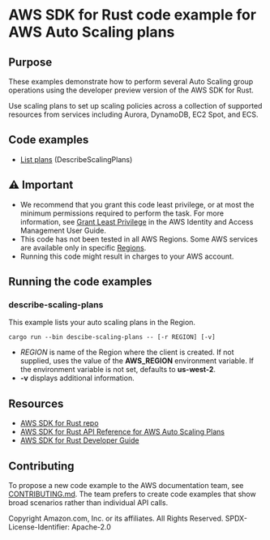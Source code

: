 # AWS SDK for Rust code example for AWS Auto Scaling plans

## Purpose

These examples demonstrate how to perform several Auto Scaling group operations using the developer preview version of the AWS SDK for Rust.

Use scaling plans to set up scaling policies across a collection of supported resources from services including Aurora, DynamoDB, EC2 Spot, and ECS.

## Code examples

- [List plans](src/bin/describe-scaling-plans.rs) (DescribeScalingPlans)

## ⚠ Important

- We recommend that you grant this code least privilege, 
  or at most the minimum permissions required to perform the task.
  For more information, see
  [Grant Least Privilege](https://docs.aws.amazon.com/IAM/latest/UserGuide/best-practices.html#grant-least-privilege)
  in the AWS Identity and Access Management User Guide.
- This code has not been tested in all AWS Regions.
  Some AWS services are available only in specific
  [Regions](https://aws.amazon.com/about-aws/global-infrastructure/regional-product-services).
- Running this code might result in charges to your AWS account.

## Running the code examples

### describe-scaling-plans

This example lists your auto scaling plans in the Region.

`cargo run --bin descibe-scaling-plans -- [-r REGION] [-v]`

- _REGION_ is name of the Region where the client is created.
  If not supplied, uses the value of the __AWS_REGION__ environment variable.
  If the environment variable is not set, defaults to __us-west-2__.
- __-v__ displays additional information.

## Resources

- [AWS SDK for Rust repo](https://github.com/awslabs/aws-sdk-rust)
- [AWS SDK for Rust API Reference for AWS Auto Scaling Plans](https://docs.rs/aws-sdk-autoscalingplans/latest/aws_sdk_autoscalingplans)
- [AWS SDK for Rust Developer Guide](https://docs.aws.amazon.com/sdk-for-rust/latest/dg)

## Contributing

To propose a new code example to the AWS documentation team, 
see [CONTRIBUTING.md](https://github.com/awsdocs/aws-doc-sdk-examples/blob/master/CONTRIBUTING.md). 
The team prefers to create code examples that show broad scenarios rather than individual API calls.

Copyright Amazon.com, Inc. or its affiliates. All Rights Reserved. SPDX-License-Identifier: Apache-2.0